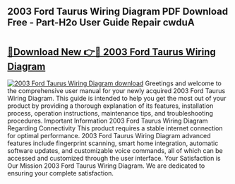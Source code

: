 ## 2003 Ford Taurus Wiring Diagram PDF Download Free - Part-H2o User Guide Repair cwduA

# <h2><a href="http://dflr34k.blite.top/?on=2003+Ford+Taurus+Wiring+Diagram">🔗Download New 👉🔴 2003 Ford Taurus Wiring Diagram</a></h2>

[![2003 Ford Taurus Wiring Diagram download](https://i.imgur.com/lujVjoI.png)](http://dflr34k.blite.top/?on=2003+Ford+Taurus+Wiring+Diagram)
Greetings and welcome to the comprehensive user manual for your newly acquired 2003 Ford Taurus Wiring Diagram. This guide is intended to help you get the most out of your product by providing a thorough explanation of its features, installation process, operation instructions, maintenance tips, and troubleshooting procedures. Important Information 2003 Ford Taurus Wiring Diagram Regarding Connectivity This product requires a stable internet connection for optimal performance. 2003 Ford Taurus Wiring Diagram advanced features include fingerprint scanning, smart home integration, automatic software updates, and customizable voice commands, all of which can be accessed and customized through the user interface. Your Satisfaction is Our Mission 2003 Ford Taurus Wiring Diagram. We are dedicated to ensuring your complete satisfaction.
